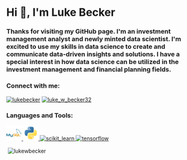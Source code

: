<h1 align="left">Hi 👋, I'm Luke Becker</h1>
<h3 align="left">Thanks for visiting my GitHub page. I'm an investment management analyst and newly minted data scientist. I'm excited to use my skills in data science to create and communicate data-driven insights and solutions. I have a special interest in how data science can be utilized in the investment management and financial planning fields.</h3>

<h3 align="left">Connect with me:</h3>
<p align="left">
<a href="https://linkedin.com/in/lukebecker" target="blank"><img align="center" src="https://cdn.jsdelivr.net/npm/simple-icons@3.0.1/icons/linkedin.svg" alt="lukebecker" height="30" width="40" /></a>
<a href="https://www.hackerrank.com/luke_w_becker32" target="blank"><img align="center" src="https://cdn.jsdelivr.net/npm/simple-icons@3.0.1/icons/hackerrank.svg" alt="luke_w_becker32" height="30" width="40" /></a>
</p>

<h3 align="left">Languages and Tools:</h3>
<p align="left"> <a href="https://www.mysql.com/" target="_blank"> <img src="https://raw.githubusercontent.com/devicons/devicon/master/icons/mysql/mysql-original-wordmark.svg" alt="mysql" width="40" height="40"/> </a> <a href="https://www.python.org" target="_blank"> <img src="https://raw.githubusercontent.com/devicons/devicon/master/icons/python/python-original.svg" alt="python" width="40" height="40"/> </a> <a href="https://scikit-learn.org/" target="_blank"> <img src="https://upload.wikimedia.org/wikipedia/commons/0/05/Scikit_learn_logo_small.svg" alt="scikit_learn" width="40" height="40"/> </a> <a href="https://www.tensorflow.org" target="_blank"> <img src="https://www.vectorlogo.zone/logos/tensorflow/tensorflow-icon.svg" alt="tensorflow" width="40" height="40"/> </a> </p>

<p>&nbsp;<img align="center" src="https://github-readme-stats.vercel.app/api?username=lukewbecker&show_icons=true&locale=en" alt="lukewbecker" /></p>
